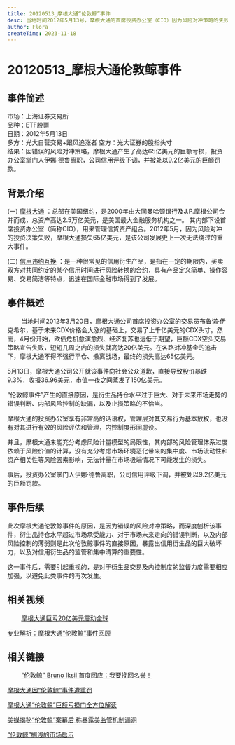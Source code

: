 ```yaml
---
title: 20120513_摩根大通“伦敦鲸”事件
desc: 当地时间2012年5月13号，摩根大通的首席投资办公室（CIO）因为风险对冲策略的失败，导致短短6周之内产生20亿美元的亏损，因其交易员被成为“伦敦鲸”，该事件也因此被成为“伦敦鲸事件”。该事件导致摩根大通的股价从每股40.7跌到36.96，总体损失高达65亿美元。
author: Flora
createTime: 2023-11-18
---
```


# 20120513_摩根大通伦敦鲸事件

## 事件简述
市场：上海证券交易所  
品种：ETF股票  
日期：2012年5月13日  
多方：光大自营交易+跟风追涨者
空方：光大证券的股指头寸  
结果：因错误的风险对冲策略，摩根大通产生了高达65亿美元的巨额亏损，投资办公室掌门人伊娜·德鲁离职，公司信用评级下调，并被处以9.2亿美元的巨额罚款。 


## 背景介绍

(一) [摩根大通](https://baike.baidu.com/item/%E6%91%A9%E6%A0%B9%E5%A4%A7%E9%80%9A?fromModule=lemma_search-box#8) ：总部在美国纽约，是2000年由大同曼哈顿银行及J.P.摩根公司合并而成，总资产高达2.5万亿美元，是美国最大金融服务机构之一。 其内部下设首席投资办公室（简称CIO），用来管理信贷资产组合。2012年5月，因为风险对冲的投资决策失败，摩根大通损失65亿美元，是该公司发展史上一次无法绕过的重大事件。

(二) [信用违约互换](https://baike.baidu.com/item/%E4%BF%A1%E7%94%A8%E8%BF%9D%E7%BA%A6%E4%BA%92%E6%8D%A2?fromModule=lemma_search-box) ：是一种很常见的信用衍生产品，是指在一定的期限内，买卖双方对共同约定的某个信用时间进行风险转换的合约，具有产品定义简单、操作容易、交易简洁等特点，迅速在国际金融市场得到了发展。

## 事件概述
　　
 当地时间2012年3月20日，摩根大通公司首席投资办公室的交易员布鲁诺·伊克希尔，基于未来CDX价格会大涨的基础上，交易了上千亿美元的CDX头寸。然而，4月份开始，欧债危机愈演愈烈、经济复苏也远低于期望，巨额CDX空头交易策略宣告失败，短短几周之内的损失就高达20亿美元。在各路对冲基金的追击下，摩根大通不得不强行平仓、撤离战场，最终的损失高达65亿美元。

 5月13日，摩根大通公司公开就该事件向社会公众道歉，直接导致股价暴跌9.3%，收报36.96美元，市值一夜之间蒸发了150亿美元。

 “伦敦鲸事件”产生的直接原因，是衍生品持仓水平过于巨大、对于未来市场走势的错误判断、内部风险控制的缺漏，以及止损策略的不恰当。

 摩根大通的投资办公室享有非常高的话语权，管理层对其交易行为基本放权，也没有对其进行有效的风险评估和管理，内控制度形同虚设。

 并且，摩根大通未能充分考虑风险计量模型的局限性，其内部的风险管理体系过度依赖于风险价值的计算，没有充分考虑市场环境恶化带来的集中度、市场流动性和资产相关性等风险因素影响，无法计量在市场极端情况下可能发生的损失。

 事后，投资办公室掌门人伊娜·德鲁离职，公司信用评级下调，并被处以9.2亿美元的巨额罚款。

## 事件后续

 此次摩根大通伦敦鲸事件的原因，是因为错误的风险对冲策略，而深度刨析该事件，衍生品持仓水平超过市场承受能力、对于市场未来走向的错误判断，以及内部风险控制的薄弱则是此次伦敦鲸事件的直接原因，暴露出信用衍生品的巨大破坏力，以及对信用衍生品的监管和集中清算的重要性。

 这一事件后，需要引起重视的，是对于衍生品交易及内控制度的监督力度需要相应加强，以避免此类事件的再次发生。
	
## 相关视频
　　
[摩根大通巨亏20亿美元震动全球](https://finance.eastmoney.com/news/1345,20120512205334865.html )
			
[专业解析：摩根大通“伦敦鲸”事件回顾](https://www.bilibili.com/video/BV1KD4y127gt/)
　　
## 相关链接
　　
[“伦敦鲸” Bruno Iksil 首度回应：我要挽回名誉！](https://m.jiemian.com/article/1165806.html)
			 
[摩根大通因“伦敦鲸”事件遭重罚](http://m.ldnews.cn/pcarticle/235306?mobile)
			 
[摩根大通“伦敦鲸”巨额亏损门全方位解读](http://finance.sina.com.cn/world/20120512/025312050355.shtml)
			 
[美媒揭秘“伦敦鲸”案幕后 称暴露美监管机制漏洞](https://www.chinanews.com/fortune/2013/08-19/5178713.shtml)
			 
[“伦敦鲸”搁浅的市场启示](https://finance.ifeng.com/stock/special/JPMorganjk/20120521/6489702.shtml)

